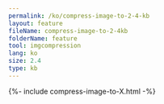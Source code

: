 ```yaml
---
permalink: /ko/compress-image-to-2-4-kb
layout: feature
fileName: compress-image-to-2-4kb
folderName: feature
tool: imgcompression
lang: ko
size: 2.4
type: kb
---
```


{%- include compress-image-to-X.html -%}
